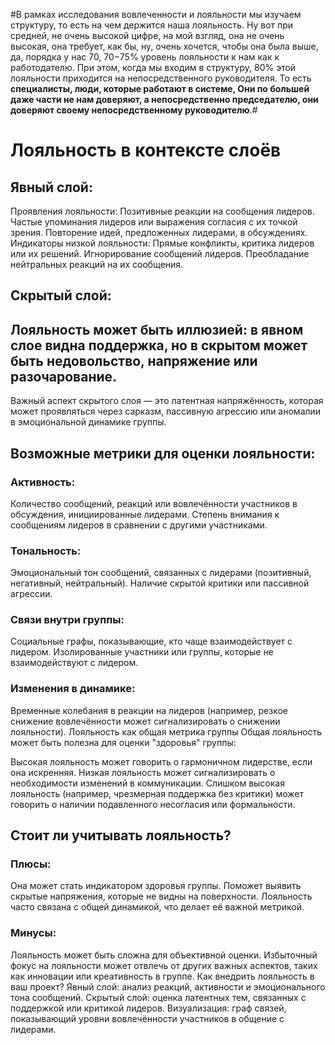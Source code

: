 #В рамках исследования вовлеченности и лояльности мы изучаем структуру, то есть на 
чем держится наша лояльность. Ну вот при средней, не очень высокой цифре, 
на мой взгляд, она не очень высокая, она требует, как бы, ну, очень хочется, 
чтобы она была выше, да, порядка у нас 70, 70−75% уровень лояльности к нам как 
к работодателю. При этом, когда мы входим в структуру, 80% этой лояльности приходится 
на непосредственного руководителя. То есть **специалисты, люди, которые работают в системе, 
Они по большей даже части не нам доверяют, а непосредственно председателю, они доверяют 
своему непосредственному руководителю**.#
# Лояльность в контексте слоёв
## Явный слой:

Проявления лояльности:
Позитивные реакции на сообщения лидеров.
Частые упоминания лидеров или выражения согласия с их точкой зрения.
Повторение идей, предложенных лидерами, в обсуждениях.
Индикаторы низкой лояльности:
Прямые конфликты, критика лидеров или их решений.
Игнорирование сообщений лидеров.
Преобладание нейтральных реакций на их сообщения.
## Скрытый слой:

## Лояльность может быть иллюзией: в явном слое видна поддержка, но в скрытом может быть недовольство, напряжение или разочарование.
Важный аспект скрытого слоя — это латентная напряжённость, которая может проявляться через сарказм, пассивную агрессию или аномалии в эмоциональной динамике группы.
## Возможные метрики для оценки лояльности:
### Активность:

Количество сообщений, реакций или вовлечённости участников в обсуждения, инициированные лидерами.
Степень внимания к сообщениям лидеров в сравнении с другими участниками.
### Тональность:

Эмоциональный тон сообщений, связанных с лидерами (позитивный, негативный, нейтральный).
Наличие скрытой критики или пассивной агрессии.
### Связи внутри группы:

Социальные графы, показывающие, кто чаще взаимодействует с лидером.
Изолированные участники или группы, которые не взаимодействуют с лидером.
### Изменения в динамике:

Временные колебания в реакции на лидеров (например, резкое снижение вовлечённости может сигнализировать о снижении лояльности).
Лояльность как общая метрика группы
Общая лояльность может быть полезна для оценки "здоровья" группы:

Высокая лояльность может говорить о гармоничном лидерстве, если она искренняя.
Низкая лояльность может сигнализировать о необходимости изменений в коммуникации.
Слишком высокая лояльность (например, чрезмерная поддержка без критики) может говорить о наличии подавленного несогласия или формальности.
## Стоит ли учитывать лояльность?
### Плюсы:

Она может стать индикатором здоровья группы.
Поможет выявить скрытые напряжения, которые не видны на поверхности.
Лояльность часто связана с общей динамикой, что делает её важной метрикой.
### Минусы:

Лояльность может быть сложна для объективной оценки.
Избыточный фокус на лояльности может отвлечь от других важных аспектов, таких как инновации или креативность в группе.
Как внедрить лояльность в ваш проект?
Явный слой: анализ реакций, активности и эмоционального тона сообщений.
Скрытый слой: оценка латентных тем, связанных с поддержкой или критикой лидеров.
Визуализация: граф связей, показывающий уровни вовлечённости участников в общение с лидерами.